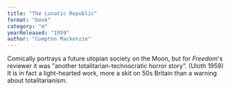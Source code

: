 ```yaml
---
title: "The Lunatic Republic"
format: "book"
category: "m"
yearReleased: "1959"
author: "Compton Mackenzie"
---
```


Comically portrays a future utopian society on the Moon, but for _Freedom_'s reviewer it was "another totalitarian-technocratic horror story". (Uloth 1959) It is in fact a light-hearted work, more a skit on 50s Britain than a warning about totalitarianism.
